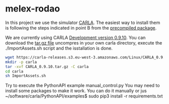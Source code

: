 # melex-rodao

In this project we use the simulator [CARLA](https://carla.readthedocs.io/en/latest/start_quickstart).
The easiest way to install them is following the steps indicated in point B from the [precompiled package](https://carla.readthedocs.io/en/latest/start_quickstart/#b-package-installation).

We are currently using CARLA [Development version 0.9.10](https://github.com/carla-simulator/carla/blob/master/Docs/download.md). You can download the [tar.gz file](https://carla-releases.s3.eu-west-3.amazonaws.com/Linux/CARLA_0.9.10.tar.gz) uncompres in your own carla directory, execute the ./ImportAssets.sh script and the isstallation is done.
```bash
wget https://carla-releases.s3.eu-west-3.amazonaws.com/Linux/CARLA_0.9.10.tar.gz
mkdir -p carla
tar -xvf CARLA_0.9.10.tar.gz -C carla 
cd carla
sh ImportAssets.sh
```
Try to execute the PythonAPI example manual_control.py
You may need to install some packages to make it work. You can do it manually or jus
~/software/carla/PythonAPI/examples$ sudo pip3 install -r requirements.txt

 


<!--stackedit_data:
eyJoaXN0b3J5IjpbMTYzNTU3ODE5LDE0MzQ4OTMzMSwxNjc4Nz
I5NTgzLDM1ODIzNjc4Nl19
-->